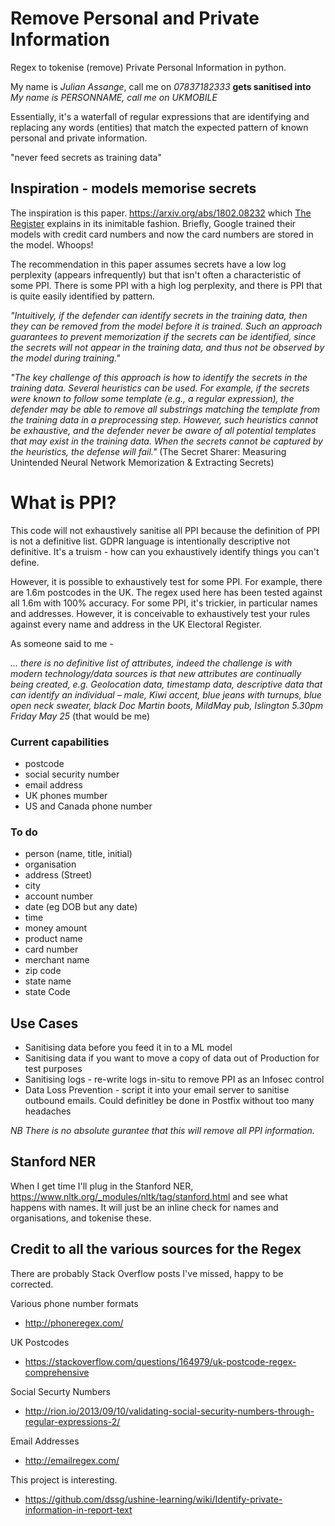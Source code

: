 # Remove Personal and Private Information

Regex to tokenise (remove) Private Personal Information in python. 

My name is *Julian Assange*, call me on *07837182333* **gets sanitised into** _My name is *PERSONNAME*, call me on *UKMOBILE*_

Essentially, it's a waterfall of regular expressions that are identifying and replacing any words (entities) that match the expected pattern of known personal and private information.

"never feed secrets as training data"

## Inspiration - models memorise secrets 

The inspiration is this paper. https://arxiv.org/abs/1802.08232  which [The Register](https://www.theregister.co.uk/2018/03/02/secrets_fed_into_ai_models_as_training_data_can_be_stolen/) explains in its inimitable fashion.  Briefly, Google trained their models with credit card numbers and now the card numbers are stored in the model. Whoops!

The recommendation in this paper assumes secrets have a low log perplexity (appears infrequently) but that isn't often a characteristic of some PPI.  There is some PPI with a high log perplexity, and there is PPI that is quite easily identified by pattern.  

*"Intuitively, if the defender can identify secrets in the training data, then they can be removed from the model before it is trained. Such an approach guarantees to prevent memorization if the secrets can be identified, since the secrets will not appear in the training data, and thus not be observed by the model during training."*

*"The key challenge of this approach is how to identify the secrets in the training data. Several heuristics can be used. For example, if the secrets were known to follow some template (e.g., a regular expression), the defender may be able to remove all substrings matching the template from the training data in a preprocessing step. However, such heuristics cannot be exhaustive, and the defender never be aware of all potential templates that may exist in the training data. When the secrets cannot be captured by the heuristics, the defense will fail."* (The Secret Sharer: Measuring Unintended Neural Network Memorization & Extracting Secrets)

# What is PPI?

This code will not exhaustively sanitise all PPI because the definition of PPI is not a definitive list. GDPR language is intentionally descriptive not definitive. It's a truism - how can you exhaustively identify things you can't define.

However, it is possible to exhaustively test for some PPI. For example, there are 1.6m postcodes in the UK. The regex used here has been tested against all 1.6m with 100% accuracy. For some PPI, it's trickier, in particular names and addresses. However, it is conceivable to exhaustively test your rules against every name and address in the UK Electoral Register.

As someone said to me -

*... there is no definitive list of attributes, indeed the challenge is with modern technology/data sources is that new attributes are continually being created, e.g. Geolocation data, timestamp data, descriptive data that can identify an individual – male, Kiwi accent, blue jeans with turnups, blue open neck sweater, black Doc Martin boots, MildMay pub, Islington 5.30pm Friday May 25* (that would be me)

### Current capabilities 

  * postcode
  * social security number
  * email address
  * UK phones mumber
  * US and Canada phone number

### To do 

  * person (name, title, initial)
  * organisation
  * address (Street)
  * city
  * account number
  * date (eg DOB but any date)
  * time
  * money amount
  * product name
  * card number
  * merchant name
  * zip code
  * state name
  * state Code

## Use Cases

* Sanitising data before you feed it in to a ML model
* Sanitising data if you want to move a copy of data out of Production for test purposes
* Sanitising logs - re-write logs in-situ to remove PPI as an Infosec control 
* Data Loss Prevention - script it into your email server to sanitise outbound emails. Could definitley be done in Postfix without too many headaches

_NB There is no absolute gurantee that this will remove all PPI information._

## Stanford NER 
When I get time I'll plug in the Stanford NER, https://www.nltk.org/_modules/nltk/tag/stanford.html and see what happens with names. It will just be an inline check for names and organisations, and tokenise these.

## Credit to all the various sources for the Regex

There are probably Stack Overflow posts I've missed, happy to be corrected.

Various phone number formats
* http://phoneregex.com/

UK Postcodes
* https://stackoverflow.com/questions/164979/uk-postcode-regex-comprehensive

Social Securty Numbers
* http://rion.io/2013/09/10/validating-social-security-numbers-through-regular-expressions-2/

Email Addresses
* http://emailregex.com/

This project is interesting.
* https://github.com/dssg/ushine-learning/wiki/Identify-private-information-in-report-text


